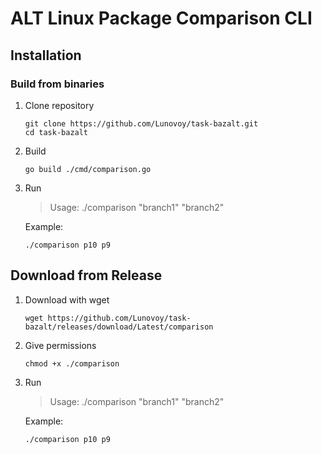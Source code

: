 # ALT Linux Package Comparison CLI

## Installation 

### __Build from binaries__

1. Clone repository
    ```
    git clone https://github.com/Lunovoy/task-bazalt.git
    cd task-bazalt
    ```
2. Build

    ```
    go build ./cmd/comparison.go
    ```
3. Run
    >Usage:
    > ./comparison "branch1" "branch2"

    Example:
    ```
    ./comparison p10 p9
    ```
## __Download from Release__

1. Download with wget
    ```
    wget https://github.com/Lunovoy/task-bazalt/releases/download/Latest/comparison
    ```

2. Give permissions 
    ```
    chmod +x ./comparison
    ```

3. Run
    >Usage:
    > ./comparison "branch1" "branch2"

    Example:
    ```
    ./comparison p10 p9
    ```